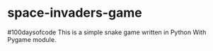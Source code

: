 # space-invaders-game
#100daysofcode This is a simple snake game written in Python With Pygame module.
